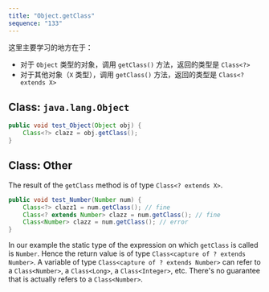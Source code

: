 ```yaml
---
title: "Object.getClass"
sequence: "133"
---
```


这里主要学习的地方在于：

- 对于 `Object` 类型的对象，调用 `getClass()` 方法，返回的类型是 `Class<?>`
- 对于其他对象（`X` 类型），调用 `getClass()` 方法，返回的类型是 `Class<? extends X>`

## Class: `java.lang.Object`

```java
public void test_Object(Object obj) {
    Class<?> clazz = obj.getClass();
}
```

## Class: Other

The result of the `getClass` method is of type `Class<? extends X>`.

```java
public void test_Number(Number num) {
    Class<?> clazz1 = num.getClass(); // fine
    Class<? extends Number> clazz = num.getClass(); // fine
    Class<Number> clazz = num.getClass(); // error
}
```

In our example the static type of the expression on which `getClass` is called is `Number`. Hence the return value is of type `Class<capture of ? extends Number>`. A variable of type `Class<capture of ? extends Number>` can refer to a `Class<Number>`, a `Class<Long>`, a `Class<Integer>`, etc.   There's no guarantee that is actually refers to a `Class<Number>`.
